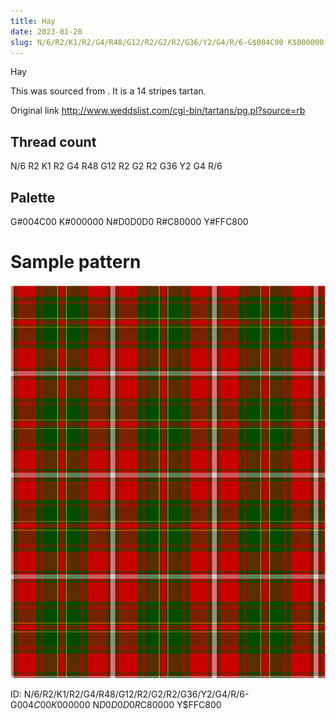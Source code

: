 ```yaml
---
title: Hay
date: 2023-01-28
slug: N/6/R2/K1/R2/G4/R48/G12/R2/G2/R2/G36/Y2/G4/R/6-G$004C00 K$000000 N$D0D0D0 R$C80000 Y$FFC800
---
```

Hay

This was sourced from <no value>.  It is a 14 stripes tartan.

Original link http://www.weddslist.com/cgi-bin/tartans/pg.pl?source=rb

## Thread count
N/6 R2 K1 R2 G4 R48 G12 R2 G2 R2 G36 Y2 G4 R/6

## Palette
G#004C00 K#000000 N#D0D0D0 R#C80000 Y#FFC800

# Sample pattern

![Tartan detail](tartan.png "N/6 R2 K1 R2 G4 R48 G12 R2 G2 R2 G36 Y2 G4 R/6 tartan")

ID: N/6/R2/K1/R2/G4/R48/G12/R2/G2/R2/G36/Y2/G4/R/6-G$004C00 K$000000 N$D0D0D0 R$C80000 Y$FFC800